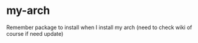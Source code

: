 # my-arch
Remember package to install when I install my arch (need to check wiki of course if need update)
